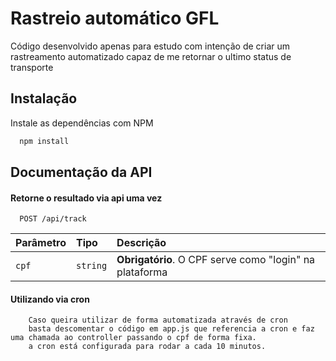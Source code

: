 # Rastreio automático GFL

Código desenvolvido apenas para estudo com intenção de criar um rastreamento automatizado capaz de me retornar o ultimo status de transporte

## Instalação

Instale as dependências com NPM

```bash
  npm install
```

## Documentação da API

#### Retorne o resultado via api uma vez

```http
  POST /api/track
```

| Parâmetro | Tipo     | Descrição                                               |
| :-------- | :------- | :------------------------------------------------------ |
| `cpf`     | `string` | **Obrigatório**. O CPF serve como "login" na plataforma |

#### Utilizando via cron

```http
    Caso queira utilizar de forma automatizada através de cron
    basta descomentar o código em app.js que referencia a cron e faz uma chamada ao controller passando o cpf de forma fixa.
    a cron está configurada para rodar a cada 10 minutos.
```
